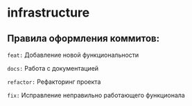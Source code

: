 # infrastructure
## Правила оформления коммитов:

`feat:` Добавление новой функциональности

`docs:` Работа с документацией

`refactor:` Рефакторинг проекта

`fix:` Исправление неправильно работающего функционала
